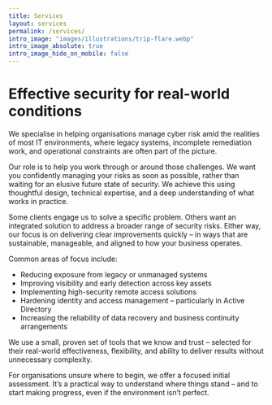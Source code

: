 ```yaml
---
title: Services
layout: services
permalink: /services/
intro_image: "images/illustrations/trip-flare.webp"
intro_image_absolute: true
intro_image_hide_on_mobile: false
---
```


# Effective security for real-world conditions

We specialise in helping organisations manage cyber risk amid the realities of most IT environments, where legacy systems, incomplete remediation work, and operational constraints are often part of the picture.

Our role is to help you work through or around those challenges. We want you confidently managing your risks as soon as possible, rather than waiting for an elusive future state of security. We achieve this using thoughtful design, technical expertise, and a deep understanding of what works in practice.

Some clients engage us to solve a specific problem. Others want an integrated solution to address a broader range of security risks. Either way, our focus is on delivering clear improvements quickly – in ways that are sustainable, manageable, and aligned to how your business operates.

Common areas of focus include:

- Reducing exposure from legacy or unmanaged systems  
- Improving visibility and early detection across key assets  
- Implementing high-security remote access solutions  
- Hardening identity and access management – particularly in Active Directory  
- Increasing the reliability of data recovery and business continuity arrangements

We use a small, proven set of tools that we know and trust – selected for their real-world effectiveness, flexibility, and ability to deliver results without unnecessary complexity.

For organisations unsure where to begin, we offer a focused initial assessment. It’s a practical way to understand where things stand – and to start making progress, even if the environment isn’t perfect.